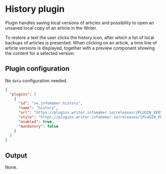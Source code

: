 # History plugin
Plugin handles saving local versions of articles and possibility to open an unsaved local copy of an article in
the Writer.

To restore a text the user clicks the history icon, after which a list of local
backups of articles is presented. When clicking on an article, a time line of
article versions is displayed, together with a preview component showing the
content for a selected version.

## Plugin configuration
No `data` configuration needed.

```json
{
  "plugins": [
    {
      "id": "se.infomaker.history",
      "name": "history",
      "url": "https://plugins.writer.infomaker.io/releases/{PLUGIN_VERSION}/im-history.js",
      "style": "https://plugins.writer.infomaker.io/releases/{PLUGIN_VERSION}/im-history.css",
      "enabled": true,
      "mandatory": false
    }
  ]
}
```

## Output
None.